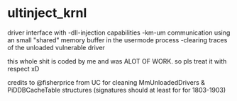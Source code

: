 # ultinject_krnl
driver interface with 
  -dll-injection capabilities
  -km-um communication using an small "shared" memory buffer in the usermode process
  -clearing traces of the unloaded vulnerable driver

this whole shit is coded by me and was ALOT OF WORK. so pls treat it with respect xD

credits to @fisherprice from UC for cleaning MmUnloadedDrivers & PiDDBCacheTable structures (signatures should at least for for 1803-1903)

